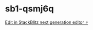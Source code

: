 # sb1-qsmj6q

[Edit in StackBlitz next generation editor ⚡️](https://stackblitz.com/~/github.com/j-q-khan/sb1-qsmj6q)